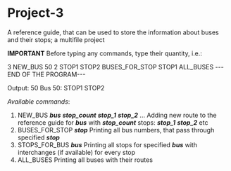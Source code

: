 # Project-3
A reference guide, that can be used to store the information about buses and their stops; a multifile project

**IMPORTANT** Before typing any commands, type their quantity, i.e.:

3
NEW_BUS 50 2 STOP1 STOP2
BUSES_FOR_STOP STOP1
ALL_BUSES
---END OF THE PROGRAM---

Output:
50
Bus 50: STOP1 STOP2

*Available commands*:
1) NEW_BUS ***bus*** ***stop_count*** ***stop_1*** ***stop_2*** ... Adding new route to the reference guide for ***bus*** with ***stop_count*** stops: ***stop_1*** ***stop_2*** etc
2) BUSES_FOR_STOP ***stop*** Printing all bus numbers, that pass through specified ***stop***
3) STOPS_FOR_BUS ***bus*** Printing all stops for specified ***bus*** with interchanges (if available) for every stop
4) ALL_BUSES Printing all buses with their routes
